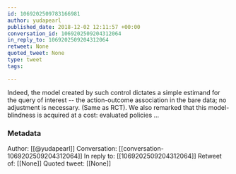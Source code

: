 ```yaml
---
id: 1069202509783166981
author: yudapearl
published_date: 2018-12-02 12:11:57 +00:00
conversation_id: 1069202509204312064
in_reply_to: 1069202509204312064
retweet: None
quoted_tweet: None
type: tweet
tags:

---
```


Indeed, the model created by such control dictates a simple estimand for the query of interest -- the action-outcome association in the bare data;  no adjustment is necessary. (Same as RCT). We also remarked that this model-blindness is acquired at a cost: evaluated policies ...

### Metadata

Author: [[@yudapearl]]
Conversation: [[conversation-1069202509204312064]]
In reply to: [[1069202509204312064]]
Retweet of: [[None]]
Quoted tweet: [[None]]
